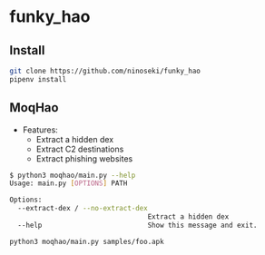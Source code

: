 # funky_hao

## Install

```bash
git clone https://github.com/ninoseki/funky_hao
pipenv install
```

## MoqHao

- Features:
  - Extract a hidden dex
  - Extract C2 destinations
  - Extract phishing websites

```bash
$ python3 moqhao/main.py --help
Usage: main.py [OPTIONS] PATH

Options:
  --extract-dex / --no-extract-dex
                                  Extract a hidden dex
  --help                          Show this message and exit.
```

```bash
python3 moqhao/main.py samples/foo.apk
```
